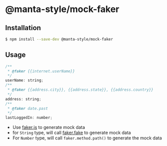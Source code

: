 # @manta-style/mock-faker

## Installation

```sh
$ npm install --save-dev @manta-style/mock-faker
```

## Usage

```js
/**
 * @faker {{internet.userName}}
 */
userName: string;
/**
 * @faker {{address.city}}, {{address.state}}, {{address.country}}
 */
address: string;
/**
 * @faker date.past
 */
lastLoggedIn: number;
```

- Use [faker.js](https://github.com/marak/faker.js/) to generate mock data
- for `String` type, will call [faker.fake](https://github.com/marak/Faker.js/#fakerfake) to generate mock data
- For `Number` type, will call `faker.method.path()` to generate the mock data
